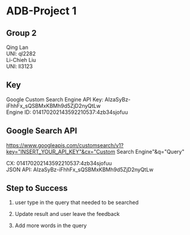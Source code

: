 # ADB-Project 1 

## Group 2
Qing Lan<br>
UNI: ql2282<br>
Li-Chieh Liu<br>
UNI: ll3123<br>

## Key
Google Custom Search Engine API Key: AIzaSyBz-iFhhFx_sQSBMxKBMh9d5ZjD2nyQtLw <br>
Engine ID: 014170202143592210537:4zb34sjofuu


## Google Search API

https://www.googleapis.com/customsearch/v1?key="INSERT_YOUR_API_KEY"&cx="Custom Search Engine"&q="Query"

CX: 014170202143592210537:4zb34sjofuu<br>
JSON API: AIzaSyBz-iFhhFx_sQSBMxKBMh9d5ZjD2nyQtLw

## Step to Success

1. user type in the query that needed to be searched

2. Update result and user leave the feedback

3. Add more words in the query
